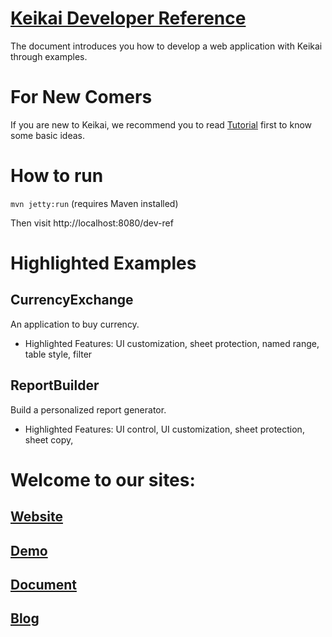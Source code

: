 # [Keikai Developer Reference](https://doc.keikai.io/dev-ref)
The document introduces you how to develop a web application with Keikai through examples.

# For New Comers
If you are new to Keikai, we recommend you to read [Tutorial](https://doc.keikai.io/tutorial) first to know some basic ideas.

# How to run

`mvn jetty:run` (requires Maven installed)

Then visit http://localhost:8080/dev-ref

# Highlighted Examples

## CurrencyExchange
An application to buy currency.

* Highlighted Features: UI customization, sheet protection, named range, table style, filter

## ReportBuilder
Build a personalized report generator.

* Highlighted Features: UI control, UI customization, sheet protection,  sheet copy,


# Welcome to our sites:
## [Website](https://keikai.io)  
## [Demo](https://keikai.io/demo)
## [Document](https://doc.keikai.io)
## [Blog](https://keikai.io/blog)
